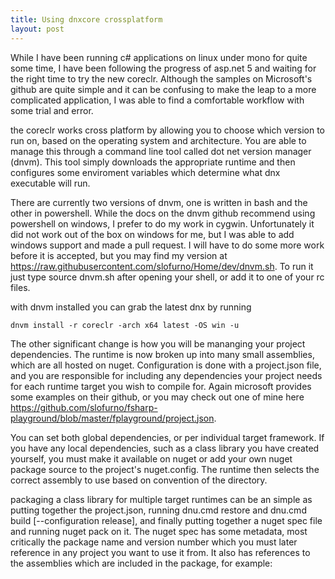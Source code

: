 ```yaml
---
title: Using dnxcore crossplatform
layout: post
---
```


While I have been running c# applications on linux under mono for quite some time, I have been following the progress of asp.net 5 and waiting for the right time to try the new coreclr. Although the samples on Microsoft's github are quite simple and it can be confusing to make the leap to a more complicated application, I was able to find a comfortable workflow with some trial and error.

the coreclr works cross platform by allowing you to choose which version to run on, based on the operating system and architecture. You are able to manage this through a command line tool called  dot net version manager (dnvm). This tool simply downloads the appropriate runtime and then configures some enviroment variables which determine what dnx executable will run.

There are currently two versions of dnvm, one is written in bash and the other in powershell. While the docs on the dnvm github recommend using powershell on windows, I prefer to do my work in cygwin. Unfortunately it did not work out of the box on windows for me, but I was able to add windows support and made a pull request. I will have to do some more work before it is accepted, but you may find my version at https://raw.githubusercontent.com/slofurno/Home/dev/dnvm.sh. To run it just type source dnvm.sh after opening your shell, or add it to one of your rc files.

with dnvm installed you can grab the latest dnx by running

    dnvm install -r coreclr -arch x64 latest -OS win -u

The other significant change is how you will be mananging your project dependencies. The runtime is now broken up into many small assemblies, which are all hosted on nuget. Configuration is done with a project.json file, and you are responsible for including any dependencies your project needs for each runtime target you wish to compile for. Again microsoft provides some examples on their github, or you may check out one of mine here https://github.com/slofurno/fsharp-playground/blob/master/fplayground/project.json.

You can set both global dependencies, or per individual target framework. If you have any local dependencies, such as a class library you have created yourself, you must make it available on nuget or add your own nuget package source to the project's nuget.config. The runtime then selects the correct assembly to use based on convention of the directory.

packaging a class library for multiple target runtimes can be an simple as putting together the project.json, running dnu.cmd restore and dnu.cmd build [--configuration release], and finally putting together a nuget spec file and running nuget pack on it. The nuget spec has some metadata, most critically the package name and version number which you must later reference in any project you want to use it from. It also has references to the assemblies which are included in the package, for example:
